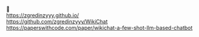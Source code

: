 👋 \
https://zgredinzyyy.github.io/ \
https://github.com/zgredinzyyy/WikiChat \
https://paperswithcode.com/paper/wikichat-a-few-shot-llm-based-chatbot
